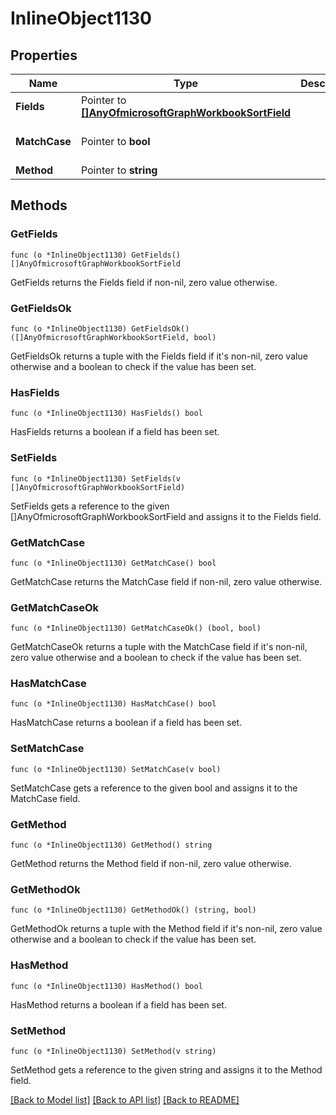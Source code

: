 # InlineObject1130

## Properties

Name | Type | Description | Notes
------------ | ------------- | ------------- | -------------
**Fields** | Pointer to [**[]AnyOfmicrosoftGraphWorkbookSortField**](anyOf&lt;microsoft.graph.workbookSortField&gt;.md) |  | [optional] 
**MatchCase** | Pointer to **bool** |  | [optional] [default to false]
**Method** | Pointer to **string** |  | [optional] 

## Methods

### GetFields

`func (o *InlineObject1130) GetFields() []AnyOfmicrosoftGraphWorkbookSortField`

GetFields returns the Fields field if non-nil, zero value otherwise.

### GetFieldsOk

`func (o *InlineObject1130) GetFieldsOk() ([]AnyOfmicrosoftGraphWorkbookSortField, bool)`

GetFieldsOk returns a tuple with the Fields field if it's non-nil, zero value otherwise
and a boolean to check if the value has been set.

### HasFields

`func (o *InlineObject1130) HasFields() bool`

HasFields returns a boolean if a field has been set.

### SetFields

`func (o *InlineObject1130) SetFields(v []AnyOfmicrosoftGraphWorkbookSortField)`

SetFields gets a reference to the given []AnyOfmicrosoftGraphWorkbookSortField and assigns it to the Fields field.

### GetMatchCase

`func (o *InlineObject1130) GetMatchCase() bool`

GetMatchCase returns the MatchCase field if non-nil, zero value otherwise.

### GetMatchCaseOk

`func (o *InlineObject1130) GetMatchCaseOk() (bool, bool)`

GetMatchCaseOk returns a tuple with the MatchCase field if it's non-nil, zero value otherwise
and a boolean to check if the value has been set.

### HasMatchCase

`func (o *InlineObject1130) HasMatchCase() bool`

HasMatchCase returns a boolean if a field has been set.

### SetMatchCase

`func (o *InlineObject1130) SetMatchCase(v bool)`

SetMatchCase gets a reference to the given bool and assigns it to the MatchCase field.

### GetMethod

`func (o *InlineObject1130) GetMethod() string`

GetMethod returns the Method field if non-nil, zero value otherwise.

### GetMethodOk

`func (o *InlineObject1130) GetMethodOk() (string, bool)`

GetMethodOk returns a tuple with the Method field if it's non-nil, zero value otherwise
and a boolean to check if the value has been set.

### HasMethod

`func (o *InlineObject1130) HasMethod() bool`

HasMethod returns a boolean if a field has been set.

### SetMethod

`func (o *InlineObject1130) SetMethod(v string)`

SetMethod gets a reference to the given string and assigns it to the Method field.


[[Back to Model list]](../README.md#documentation-for-models) [[Back to API list]](../README.md#documentation-for-api-endpoints) [[Back to README]](../README.md)


